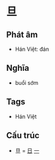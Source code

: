 # 旦

## Phát âm
* Hán Việt: đán

## Nghĩa
* buổi sớm

## Tags
* Hán Việt

## Cấu trúc
* 旦 = [日](日.md) [一](一.md)

<script>window.HANZI_FIELD='旦';</script>